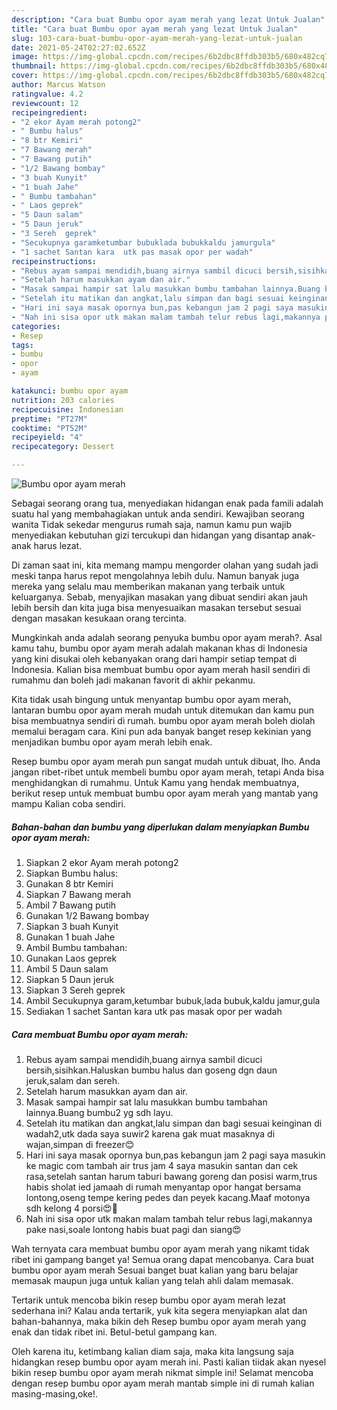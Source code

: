 ```yaml
---
description: "Cara buat Bumbu opor ayam merah yang lezat Untuk Jualan"
title: "Cara buat Bumbu opor ayam merah yang lezat Untuk Jualan"
slug: 103-cara-buat-bumbu-opor-ayam-merah-yang-lezat-untuk-jualan
date: 2021-05-24T02:27:02.652Z
image: https://img-global.cpcdn.com/recipes/6b2dbc8ffdb303b5/680x482cq70/bumbu-opor-ayam-merah-foto-resep-utama.jpg
thumbnail: https://img-global.cpcdn.com/recipes/6b2dbc8ffdb303b5/680x482cq70/bumbu-opor-ayam-merah-foto-resep-utama.jpg
cover: https://img-global.cpcdn.com/recipes/6b2dbc8ffdb303b5/680x482cq70/bumbu-opor-ayam-merah-foto-resep-utama.jpg
author: Marcus Watson
ratingvalue: 4.2
reviewcount: 12
recipeingredient:
- "2 ekor Ayam merah potong2"
- " Bumbu halus"
- "8 btr Kemiri"
- "7 Bawang merah"
- "7 Bawang putih"
- "1/2 Bawang bombay"
- "3 buah Kunyit"
- "1 buah Jahe"
- " Bumbu tambahan"
- " Laos geprek"
- "5 Daun salam"
- "5 Daun jeruk"
- "3 Sereh  geprek"
- "Secukupnya garamketumbar bubuklada bubukkaldu jamurgula"
- "1 sachet Santan kara  utk pas masak opor per wadah"
recipeinstructions:
- "Rebus ayam sampai mendidih,buang airnya sambil dicuci bersih,sisihkan.Haluskan bumbu halus dan goseng dgn daun jeruk,salam dan sereh."
- "Setelah harum masukkan ayam dan air."
- "Masak sampai hampir sat lalu masukkan bumbu tambahan lainnya.Buang bumbu2 yg sdh layu."
- "Setelah itu matikan dan angkat,lalu simpan dan bagi sesuai keinginan di wadah2,utk dada saya suwir2 karena gak muat masaknya di wajan,simpan di freezer😊"
- "Hari ini saya masak opornya bun,pas kebangun jam 2 pagi saya masukin ke magic com tambah air trus jam 4 saya masukin santan dan cek rasa,setelah santan harum taburi bawang goreng dan posisi warm,trus habis sholat ied jamaah di rumah menyantap opor hangat bersama lontong,oseng tempe kering pedes dan peyek kacang.Maaf motonya sdh kelong 4 porsi😍🙏"
- "Nah ini sisa opor utk makan malam tambah telur rebus lagi,makannya pake nasi,soale lontong habis buat pagi dan siang😍"
categories:
- Resep
tags:
- bumbu
- opor
- ayam

katakunci: bumbu opor ayam 
nutrition: 203 calories
recipecuisine: Indonesian
preptime: "PT27M"
cooktime: "PT52M"
recipeyield: "4"
recipecategory: Dessert

---
```



![Bumbu opor ayam merah](https://img-global.cpcdn.com/recipes/6b2dbc8ffdb303b5/680x482cq70/bumbu-opor-ayam-merah-foto-resep-utama.jpg)

Sebagai seorang orang tua, menyediakan hidangan enak pada famili adalah suatu hal yang membahagiakan untuk anda sendiri. Kewajiban seorang  wanita Tidak sekedar mengurus rumah saja, namun kamu pun wajib menyediakan kebutuhan gizi tercukupi dan hidangan yang disantap anak-anak harus lezat.

Di zaman  saat ini, kita memang mampu mengorder olahan yang sudah jadi meski tanpa harus repot mengolahnya lebih dulu. Namun banyak juga mereka yang selalu mau memberikan makanan yang terbaik untuk keluarganya. Sebab, menyajikan masakan yang dibuat sendiri akan jauh lebih bersih dan kita juga bisa menyesuaikan masakan tersebut sesuai dengan masakan kesukaan orang tercinta. 



Mungkinkah anda adalah seorang penyuka bumbu opor ayam merah?. Asal kamu tahu, bumbu opor ayam merah adalah makanan khas di Indonesia yang kini disukai oleh kebanyakan orang dari hampir setiap tempat di Indonesia. Kalian bisa membuat bumbu opor ayam merah hasil sendiri di rumahmu dan boleh jadi makanan favorit di akhir pekanmu.

Kita tidak usah bingung untuk menyantap bumbu opor ayam merah, lantaran bumbu opor ayam merah mudah untuk ditemukan dan kamu pun bisa membuatnya sendiri di rumah. bumbu opor ayam merah boleh diolah memalui beragam cara. Kini pun ada banyak banget resep kekinian yang menjadikan bumbu opor ayam merah lebih enak.

Resep bumbu opor ayam merah pun sangat mudah untuk dibuat, lho. Anda jangan ribet-ribet untuk membeli bumbu opor ayam merah, tetapi Anda bisa menghidangkan di rumahmu. Untuk Kamu yang hendak membuatnya, berikut resep untuk membuat bumbu opor ayam merah yang mantab yang mampu Kalian coba sendiri.

<!--inarticleads1-->

##### Bahan-bahan dan bumbu yang diperlukan dalam menyiapkan Bumbu opor ayam merah:

1. Siapkan 2 ekor Ayam merah potong2
1. Siapkan  Bumbu halus:
1. Gunakan 8 btr Kemiri
1. Siapkan 7 Bawang merah
1. Ambil 7 Bawang putih
1. Gunakan 1/2 Bawang bombay
1. Siapkan 3 buah Kunyit
1. Gunakan 1 buah Jahe
1. Ambil  Bumbu tambahan:
1. Gunakan  Laos geprek
1. Ambil 5 Daun salam
1. Siapkan 5 Daun jeruk
1. Siapkan 3 Sereh  geprek
1. Ambil Secukupnya garam,ketumbar bubuk,lada bubuk,kaldu jamur,gula
1. Sediakan 1 sachet Santan kara  utk pas masak opor per wadah




<!--inarticleads2-->

##### Cara membuat Bumbu opor ayam merah:

1. Rebus ayam sampai mendidih,buang airnya sambil dicuci bersih,sisihkan.Haluskan bumbu halus dan goseng dgn daun jeruk,salam dan sereh.
1. Setelah harum masukkan ayam dan air.
1. Masak sampai hampir sat lalu masukkan bumbu tambahan lainnya.Buang bumbu2 yg sdh layu.
1. Setelah itu matikan dan angkat,lalu simpan dan bagi sesuai keinginan di wadah2,utk dada saya suwir2 karena gak muat masaknya di wajan,simpan di freezer😊
1. Hari ini saya masak opornya bun,pas kebangun jam 2 pagi saya masukin ke magic com tambah air trus jam 4 saya masukin santan dan cek rasa,setelah santan harum taburi bawang goreng dan posisi warm,trus habis sholat ied jamaah di rumah menyantap opor hangat bersama lontong,oseng tempe kering pedes dan peyek kacang.Maaf motonya sdh kelong 4 porsi😍🙏
1. Nah ini sisa opor utk makan malam tambah telur rebus lagi,makannya pake nasi,soale lontong habis buat pagi dan siang😍




Wah ternyata cara membuat bumbu opor ayam merah yang nikamt tidak ribet ini gampang banget ya! Semua orang dapat mencobanya. Cara buat bumbu opor ayam merah Sesuai banget buat kalian yang baru belajar memasak maupun juga untuk kalian yang telah ahli dalam memasak.

Tertarik untuk mencoba bikin resep bumbu opor ayam merah lezat sederhana ini? Kalau anda tertarik, yuk kita segera menyiapkan alat dan bahan-bahannya, maka bikin deh Resep bumbu opor ayam merah yang enak dan tidak ribet ini. Betul-betul gampang kan. 

Oleh karena itu, ketimbang kalian diam saja, maka kita langsung saja hidangkan resep bumbu opor ayam merah ini. Pasti kalian tiidak akan nyesel bikin resep bumbu opor ayam merah nikmat simple ini! Selamat mencoba dengan resep bumbu opor ayam merah mantab simple ini di rumah kalian masing-masing,oke!.

